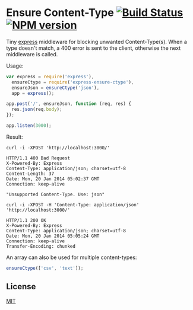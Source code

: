 # Ensure Content-Type [![Build Status](https://secure.travis-ci.org/areusjs/di.png)](http://travis-ci.org/nemtsov/express-ensure-ctype) [![NPM version](https://badge.fury.io/js/express-ensure-ctype.svg)](http://badge.fury.io/js/express-ensure-ctype)

Tiny [express](https://github.com/visionmedia/express) middleware for blocking 
unwanted Content-Type(s). When a type doesn't match, a 400 error is
sent to the client, otherwise the next middleware is called.

Usage:

```javascript
var express = require('express'),
  ensureCtype = require('express-ensure-ctype'),
  ensureJson = ensureCtype('json'),
  app = express();

app.post('/', ensureJson, function (req, res) {
  res.json(req.body);
});

app.listen(3000);
```

Result:

```
curl -i -XPOST 'http://localhost:3000/'

HTTP/1.1 400 Bad Request
X-Powered-By: Express
Content-Type: application/json; charset=utf-8
Content-Length: 37
Date: Mon, 20 Jan 2014 05:02:37 GMT
Connection: keep-alive

"Unsupported Content-Type. Use: json"
```

```
curl -i -XPOST -H 'Content-Type: application/json' 'http://localhost:3000/'

HTTP/1.1 200 OK
X-Powered-By: Express
Content-Type: application/json; charset=utf-8
Date: Mon, 20 Jan 2014 05:05:24 GMT
Connection: keep-alive
Transfer-Encoding: chunked
```

An array can also be used for multiple content-types:

```javascript
ensureCtype(['csv', 'text']);
```

License
-------

[MIT](/LICENSE)
